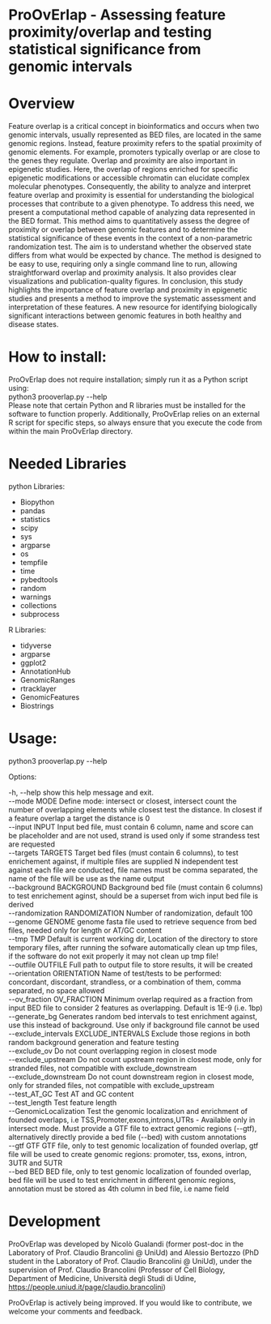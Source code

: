 # ProOvErlap - Assessing feature proximity/overlap and testing statistical significance from genomic intervals
# Overview
Feature overlap is a critical concept in bioinformatics and occurs when two genomic intervals, usually represented as BED files, are located in the same genomic regions. Instead, feature proximity refers to the spatial proximity of genomic elements. For example, promoters typically overlap or are close to the genes they regulate. Overlap and proximity are also important in epigenetic studies. Here, the overlap of regions enriched for specific epigenetic modifications or accessible chromatin can elucidate complex molecular phenotypes. Consequently, the ability to analyze and interpret feature overlap and proximity is essential for understanding the biological processes that contribute to a given phenotype. To address this need, we present a computational method capable of analyzing data represented in the BED format. This method aims to quantitatively assess the degree of proximity or overlap between genomic features and to determine the statistical significance of these events in the context of a non-parametric randomization test. The aim is to understand whether the observed state differs from what would be expected by chance. The method is designed to be easy to use, requiring only a single command line to run, allowing straightforward overlap and proximity analysis. It also provides clear visualizations and publication-quality figures. In conclusion, this study highlights the importance of feature overlap and proximity in epigenetic studies and presents a method to improve the systematic assessment and interpretation of these features. A new resource for identifying biologically significant interactions between genomic features in both healthy and disease states.

# How to install:
ProOvErlap does not require installation; simply run it as a Python script using:  
python3 prooverlap.py --help  
Please note that certain Python and R libraries must be installed for the software to function properly. Additionally, ProOvErlap relies on an external R script for specific steps, so always ensure that you execute the code from within the main ProOvErlap directory.

# Needed Libraries
python Libraries:

- Biopython
- pandas
- statistics
- scipy
- sys
- argparse
- os
- tempfile
- time
- pybedtools
- random
- warnings
- collections
- subprocess

R Libraries:

- tidyverse
- argparse
- ggplot2
- AnnotationHub
- GenomicRanges
- rtracklayer
- GenomicFeatures
- Biostrings

# Usage:

python3 prooverlap.py --help

Options:

  -h, --help            show this help message and exit.   
  --mode MODE           Define mode: intersect or closest, intersect count the number of overlapping elements while closest test the distance. In closest if a feature
                        overlap a target the distance is 0  
  --input INPUT         Input bed file, must contain 6 column, name and score can be placeholder and are not used, strand is used only if some strandess test are requested  
  --targets TARGETS     Target bed files (must contain 6 columns), to test enrichement against, if multiple files are supplied N independent test against each file are
                        conducted, file names must be comma separated, the name of the file will be use as the name output  
  --background BACKGROUND
                        Background bed file (must contain 6 columns) to test enrichement aginst, should be a superset from wich input bed file is derived  
  --randomization RANDOMIZATION
                        Number of randomization, default 100  
  --genome GENOME       genome fasta file used to retrieve sequence from bed files, needed only for length or AT/GC content  
  --tmp TMP             Default is current working dir, Location of the directory to store temporary files, after running the sofware automatically clean up tmp files, if
                        the software do not exit properly it may not clean up tmp file!  
  --outfile OUTFILE     Full path to output file to store results, it will be created  
  --orientation ORIENTATION
                        Name of test/tests to be performed: concordant, discordant, strandless, or a combination of them, comma separated, no space allowed  
  --ov_fraction OV_FRACTION
                        Minimum overlap required as a fraction from input BED file to consider 2 features as overlapping. Default is 1E-9 (i.e. 1bp)  
  --generate_bg         Generates random bed intervals to test enrichment against, use this instead of background. Use only if background file cannot be used  
  --exclude_intervals EXCLUDE_INTERVALS
                        Exclude those regions in both random background generation and feature testing  
  --exclude_ov          Do not count overlapping region in closest mode  
  --exclude_upstream    Do not count upstream region in closest mode, only for stranded files, not compatible with exclude_downstream  
  --exclude_downstream  Do not count downstream region in closest mode, only for stranded files, not compatible with exclude_upstream  
  --test_AT_GC          Test AT and GC content  
  --test_length         Test feature length  
  --GenomicLocalization
                        Test the genomic localization and enrichment of founded overlaps, i.e TSS,Promoter,exons,introns,UTRs - Available only in intersect mode. Must
                        provide a GTF file to extract genomic regions (--gtf), alternatively directly provide a bed file (--bed) with custom annotations  
  --gtf GTF             GTF file, only to test genomic localization of founded overlap, gtf file will be used to create genomic regions: promoter, tss, exons, intron, 3UTR
                        and 5UTR  
  --bed BED             BED file, only to test genomic localization of founded overlap, bed file will be used to test enrichment in different genomic regions, annotation
                        must be stored as 4th column in bed file, i.e name field  

# Development 
ProOvErlap was developed by Nicolò Gualandi (former post-doc in the Laboratory of Prof. Claudio Brancolini @ UniUd) and Alessio Bertozzo (PhD student in the Laboratory of Prof. Claudio Brancolini @ UniUd), under the supervision of Prof. Claudio Brancolini (Professor of Cell Biology, Department of Medicine, Università degli Studi di Udine, https://people.uniud.it/page/claudio.brancolini)  

ProOvErlap is actively being improved. If you would like to contribute, we welcome your comments and feedback.  
